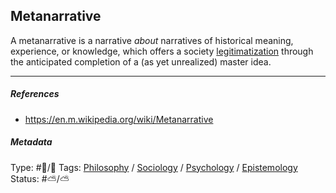 ## Metanarrative

A metanarrative is a narrative *about* narratives of historical meaning, experience, or knowledge, which offers a society [legitimatization](Legitimatization.md) through the anticipated completion of a (as yet unrealized) master idea.

---

##### References

* https://en.m.wikipedia.org/wiki/Metanarrative

##### Metadata

Type: #🔵/🔵 
Tags: [Philosophy](Philosophy.md) / [Sociology](Sociology.md) / [Psychology](Psychology.md) / [Epistemology](Epistemology.md) 
Status: #⛅️/⛅️ 
